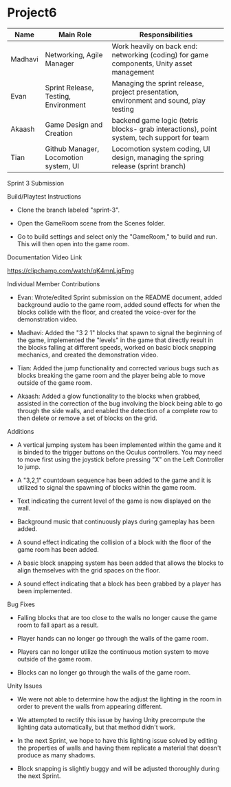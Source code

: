# Project6

Name | Main Role | Responsibilities 
--- | --- | ---
Madhavi | Networking, Agile Manager | Work heavily on back end: networking (coding) for game components, Unity asset management
Evan | Sprint Release, Testing, Environment | Managing the sprint release, project presentation, environment and sound, play testing
Akaash | Game Design and Creation | backend game logic (tetris blocks- grab interactions), point system, tech support for team
Tian | Github Manager, Locomotion system, UI | Locomotion system coding, UI design, managing the spring release (sprint branch)

Sprint 3 Submission 

Build/Playtest Instructions

- Clone the branch labeled "sprint-3".

- Open the GameRoom scene from the Scenes folder.

- Go to build settings and select only the "GameRoom," to build and run. This will then open into the game room. 

Documentation Video Link

https://clipchamp.com/watch/qK4mnLjqFmg

Individual Member Contributions

- Evan: Wrote/edited Sprint submission on the README document, added background audio to the game room, added sound effects for when the blocks collide with the floor, and created the voice-over for the demonstration video.

- Madhavi: Added the "3 2 1" blocks that spawn to signal the beginning of the game, implemented the "levels" in the game that directly result in the blocks falling at different speeds, worked on basic block snapping mechanics, and created the demonstration video.

- Tian: Added the jump functionality and corrected various bugs such as blocks breaking the game room and the player being able to move outside of the game room.

- Akaash: Added a glow functionality to the blocks when grabbed, assisted in the correction of the bug involving the block being able to go through the side walls, and enabled the detection of a complete row to then delete or remove a set of blocks on the grid.

Additions

- A vertical jumping system has been implemented within the game and it is binded to the trigger buttons on the Oculus controllers. You may need to move first using the joystick before pressing "X" on the Left Controller to jump. 

- A "3,2,1" countdown sequence has been added to the game and it is utilized to signal the spawning of blocks within the game room.

- Text indicating the current level of the game is now displayed on the wall.

- Background music that continuously plays during gameplay has been added.

- A sound effect indicating the collision of a block with the floor of the game room has been added.

- A basic block snapping system has been added that allows the blocks to align themselves with the grid spaces on the floor.

- A sound effect indicating that a block has been grabbed by a player has been implemented.

Bug Fixes

- Falling blocks that are too close to the walls no longer cause the game room to fall apart as a result.

- Player hands can no longer go through the walls of the game room.

- Players can no longer utilize the continuous motion system to move outside of the game room.

- Blocks can no longer go through the walls of the game room.

Unity Issues

- We were not able to determine how the adjust the lighting in the room in order to prevent the walls from appearing different.

- We attempted to rectify this issue by having Unity precompute the lighting data automatically, but that method didn't work.

- In the next Sprint, we hope to have this lighting issue solved by editing the properties of walls and having them replicate a material that doesn't produce as many shadows.

- Block snapping is slightly buggy and will be adjusted thoroughly during the next Sprint.

